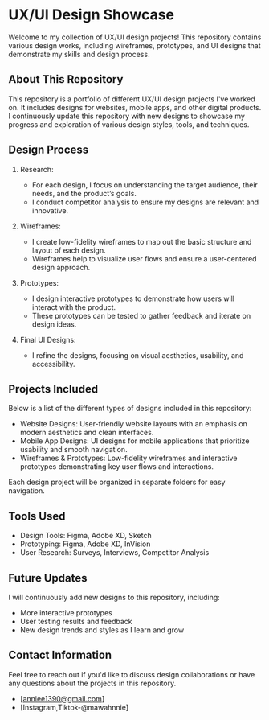 
# UX/UI Design Showcase

Welcome to my collection of UX/UI design projects! This repository contains various design works, including wireframes, prototypes, and UI designs
that demonstrate my skills and design process.

## About This Repository

This repository is a portfolio of different UX/UI design projects I've worked on. It includes designs for websites, mobile apps, and other digital products. 
I continuously update this repository with new designs to showcase my progress and exploration of various design styles, tools, and techniques.

## Design Process

1. Research:
   - For each design, I focus on understanding the target audience, their needs, and the product’s goals.
   - I conduct competitor analysis to ensure my designs are relevant and innovative.

2. Wireframes:
   - I create low-fidelity wireframes to map out the basic structure and layout of each design.
   - Wireframes help to visualize user flows and ensure a user-centered design approach.

3. Prototypes:
   - I design interactive prototypes to demonstrate how users will interact with the product.
   - These prototypes can be tested to gather feedback and iterate on design ideas.

4. Final UI Designs:
   - I refine the designs, focusing on visual aesthetics, usability, and accessibility.

## Projects Included

Below is a list of the different types of designs included in this repository:

- Website Designs: User-friendly website layouts with an emphasis on modern aesthetics and clean interfaces.
- Mobile App Designs: UI designs for mobile applications that prioritize usability and smooth navigation.
- Wireframes & Prototypes: Low-fidelity wireframes and interactive prototypes demonstrating key user flows and interactions.

Each design project will be organized in separate folders for easy navigation.

## Tools Used

- Design Tools: Figma, Adobe XD, Sketch 
- Prototyping: Figma, Adobe XD, InVision 
- User Research: Surveys, Interviews, Competitor Analysis

## Future Updates

I will continuously add new designs to this repository, including:

- More interactive prototypes
- User testing results and feedback
- New design trends and styles as I learn and grow

## Contact Information

Feel free to reach out if you'd like to discuss design collaborations or have any questions about the projects in this repository.

- [anniee1390@gmail.com]
- [Instagram,Tiktok-@mawahnnie]

